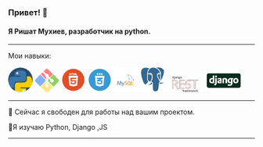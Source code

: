 ﻿###  Привет! 👋
#### Я Ришат Мухиев, разработчик на python.
-------------
Мои навыки:

<div >
  <img src="https://github.com/krozig87/krozig87/blob/main/919852.png" width="50"/>
  <img src="https://github.com/krozig87/krozig87/blob/main/git-bash.svg" width="50"/>
  <img src="https://github.com/krozig87/krozig87/blob/main/in456456dex.png" width="50"/>
  <img src="https://github.com/krozig87/krozig87/blob/main/indedfgdx.png" width="50"/>
  <img src="https://github.com/krozig87/krozig87/blob/main/78787.png" width="50"/>
  <img src="https://github.com/krozig87/krozig87/blob/main/i5445dex.png" width="50"/>
  <img src="https://github.com/krozig87/krozig87/blob/main/drf.png" width="75"/>
  <img src="https://github.com/krozig87/krozig87/blob/main/django.png" width="75"/>
</div>

----------
 🔭 Сейчас я свободен для работы над вашим проектом.
 
 🌱Я изучаю  Python, Django ,JS

---------


